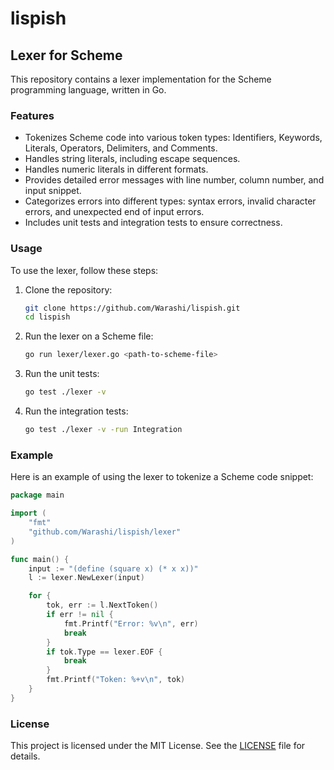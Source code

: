 # lispish

## Lexer for Scheme

This repository contains a lexer implementation for the Scheme programming language, written in Go.

### Features

- Tokenizes Scheme code into various token types: Identifiers, Keywords, Literals, Operators, Delimiters, and Comments.
- Handles string literals, including escape sequences.
- Handles numeric literals in different formats.
- Provides detailed error messages with line number, column number, and input snippet.
- Categorizes errors into different types: syntax errors, invalid character errors, and unexpected end of input errors.
- Includes unit tests and integration tests to ensure correctness.

### Usage

To use the lexer, follow these steps:

1. Clone the repository:

   ```sh
   git clone https://github.com/Warashi/lispish.git
   cd lispish
   ```

2. Run the lexer on a Scheme file:

   ```sh
   go run lexer/lexer.go <path-to-scheme-file>
   ```

3. Run the unit tests:

   ```sh
   go test ./lexer -v
   ```

4. Run the integration tests:

   ```sh
   go test ./lexer -v -run Integration
   ```

### Example

Here is an example of using the lexer to tokenize a Scheme code snippet:

```go
package main

import (
    "fmt"
    "github.com/Warashi/lispish/lexer"
)

func main() {
    input := "(define (square x) (* x x))"
    l := lexer.NewLexer(input)

    for {
        tok, err := l.NextToken()
        if err != nil {
            fmt.Printf("Error: %v\n", err)
            break
        }
        if tok.Type == lexer.EOF {
            break
        }
        fmt.Printf("Token: %+v\n", tok)
    }
}
```

### License

This project is licensed under the MIT License. See the [LICENSE](LICENSE) file for details.
